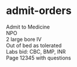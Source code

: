 # admit-orders
Admit to Medicine <br>
NPO <br>
2 large bore IV <br>
Out of bed as tolerated <br>
Labs bid: CBC, BMP, INR <br>
Page 12345 with questions <br>
